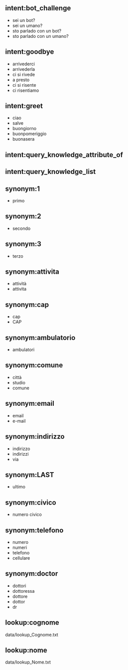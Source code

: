 ## intent:bot_challenge
- sei un bot?
- sei un umano?
- sto parlado con un bot?
- sto parlado con un umano?

## intent:goodbye
- arrivederci
- arrivederla
- ci si rivede
- a presto
- ci si risente
- ci risentiamo

## intent:greet
- ciao
- salve
- buongiorno
- buonpomeriggio
- buonasera


## intent:query_knowledge_attribute_of


## intent:query_knowledge_list


## synonym:1
- primo

## synonym:2
- secondo

## synonym:3
- terzo

## synonym:attivita
- attività
- attivita

## synonym:cap
- cap
- CAP

## synonym:ambulatorio
- ambulatori

## synonym:comune
- città
- studio
- comune

## synonym:email
- email
- e-mail

## synonym:indirizzo
- indirizzo
- indirizzi
- via

## synonym:LAST
- ultimo

## synonym:civico
- numero civico

## synonym:telefono
- numero
- numeri
- telefono
- cellulare

## synonym:doctor
- dottori
- dottoressa
- dottore
- dottor
- dr

## lookup:cognome
  data/lookup_Cognome.txt

## lookup:nome
  data/lookup_Nome.txt

